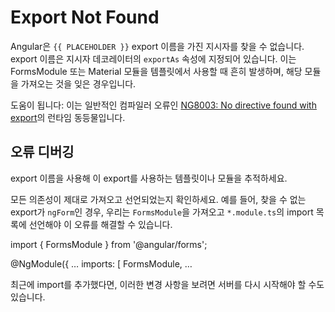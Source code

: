 # Export Not Found

<docs-video src="https://www.youtube.com/embed/fUSAg4kp2WQ"/>

Angular은 `{{ PLACEHOLDER }}` export 이름을 가진 지시자를 찾을 수 없습니다. export 이름은 지시자 데코레이터의 `exportAs` 속성에 지정되어 있습니다. 이는 FormsModule 또는 Material 모듈을 템플릿에서 사용할 때 흔히 발생하며, 해당 모듈을 가져오는 것을 잊은 경우입니다.

도움이 됩니다: 이는 일반적인 컴파일러 오류인 [NG8003: No directive found with export](errors/NG8003)의 런타임 동등물입니다.

## 오류 디버깅

export 이름을 사용해 이 export를 사용하는 템플릿이나 모듈을 추적하세요.

모든 의존성이 제대로 가져오고 선언되었는지 확인하세요. 예를 들어, 찾을 수 없는 export가 `ngForm`인 경우, 우리는 `FormsModule`을 가져오고 `*.module.ts`의 import 목록에 선언해야 이 오류를 해결할 수 있습니다.

<docs-code language="typescript">

import { FormsModule } from '@angular/forms';

@NgModule({
  …
  imports: [
    FormsModule,
    …

</docs-code>

최근에 import를 추가했다면, 이러한 변경 사항을 보려면 서버를 다시 시작해야 할 수도 있습니다.